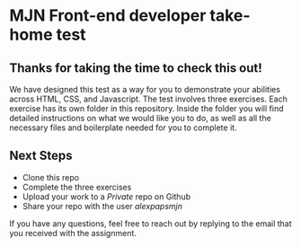 # MJN Front-end developer take-home test

## Thanks for taking the time to check this out!

We have designed this test as a way for you to demonstrate your abilities across HTML, CSS, and Javascript.  The test involves three exercises.  Each exercise has its own folder in this repository.  Inside the folder you will find detailed instructions on what we would like you to do, as well as all the necessary files and boilerplate needed for you to complete it.

## Next Steps
- Clone this repo
- Complete the three exercises
- Upload your work to a *Private* repo on Github
- Share your repo with the user *alexpapsmjn*

If you have any questions, feel free to reach out by replying to the email that you received with the assignment.

